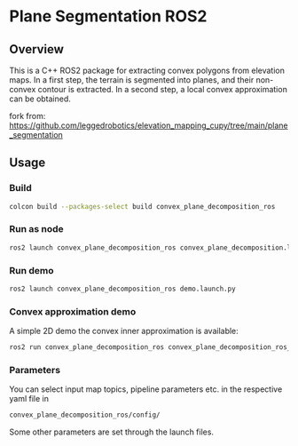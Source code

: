 # Plane Segmentation ROS2
## Overview
This is a C++ ROS2 package for extracting convex polygons from elevation maps.
In a first step, the terrain is segmented into planes, and their non-convex contour is extracted.
In a second step, a local convex approximation can be obtained.

fork from: https://github.com/leggedrobotics/elevation_mapping_cupy/tree/main/plane_segmentation

## Usage
### Build
```bash
colcon build --packages-select build convex_plane_decomposition_ros
```

### Run as node
```bash
ros2 launch convex_plane_decomposition_ros convex_plane_decomposition.launch.py
```

### Run demo
```bash
ros2 launch convex_plane_decomposition_ros demo.launch.py
```

### Convex approximation demo
A simple 2D demo the convex inner approximation is available:
```bash
ros2 run convex_plane_decomposition_ros convex_plane_decomposition_ros_TestShapeGrowing
```

### Parameters
You can select input map topics, pipeline parameters etc. in the respective yaml file in
```bash
convex_plane_decomposition_ros/config/
```
Some other parameters are set through the launch files.
